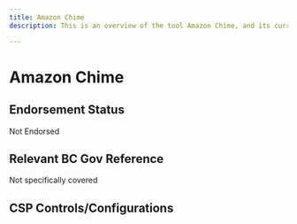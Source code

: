 ```yaml
---
title: Amazon Chime
description: This is an overview of the tool Amazon Chime, and its current status  within BC Gov.

---
```

<!---
Note: this is a generated file.  You should not edit it directly.  Please check https://github.com/bcgov/cloud-pathfinder for details.
-->
# Amazon Chime



## Endorsement Status
Not Endorsed

## Relevant BC Gov Reference
Not specifically covered


## CSP Controls/Configurations
